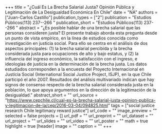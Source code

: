 +++
title = "¿Cuál Es La Brecha Salarial Justa? Opinión Pública y Legitimación de La Desigualdad Económica En Chile"
date = "NA"
authors = ["Juan-Carlos Castillo"]
publication_types = ["2"]
publication = "Estudios Públicos(113) 237--266 "
publication_short = "Estudios Públicos(113) 237--266 "
abstract = "¿Es posible hablar de una brecha salarial que las personas consideren justa? El presente trabajo aborda esta pregunta desde un punto de vista empírico, en la línea de estudios conocida como investigación en justicia social. Para ello se centra en el análisis de dos aspectos principales: (1) la brecha salarial percibida y la brecha considerada justa para ocupaciones de alto y bajo estatus, y (2) la influencia del ingreso económico, la satisfacción con el ingreso, e ideologías de justicia en la determinación de la brecha justa. Los datos estudiados corresponden a la encuesta del Proyecto Internacional en Justicia Social (International Social Justice Project, ISJP), en la que Chile participó el año 2007. Resultados del análisis multivariado indican que hay signos de consenso respecto de la brecha salarial considerada justa en la población, lo que apoya argumentos en la dirección de la legitimación de la desigualdad."
abstract_short = ""
url_source = "https://www.cepchile.cl/cual-es-la-brecha-salarial-justa-opinion-publica-y-legitimacion-de-la/cep/2016-03-04/094825.html"
tags = ["social justice research Chile legitimacy reward justice"]
url_code = ""
image_preview = ""
selected = false
projects = []
url_pdf = ""
url_preprint = ""
url_dataset = ""
url_project = ""
url_slides = ""
url_video = ""
url_poster = ""
math = true
highlight = true
[header]
image = ""
caption = ""
+++
